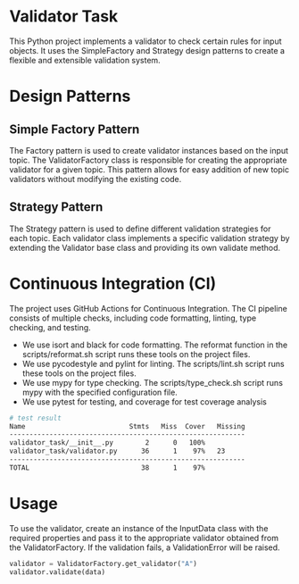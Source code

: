 # Validator Task

This Python project implements a validator to check certain rules for input objects. It uses the SimpleFactory and Strategy design patterns to create a flexible and extensible validation system.

# Design Patterns

## Simple Factory Pattern

The Factory pattern is used to create validator instances based on the input topic. The ValidatorFactory class is responsible for creating the appropriate validator for a given topic. This pattern allows for easy addition of new topic validators without modifying the existing code.

## Strategy Pattern

The Strategy pattern is used to define different validation strategies for each topic. Each validator class implements a specific validation strategy by extending the Validator base class and providing its own validate method. 

# Continuous Integration (CI)

The project uses GitHub Actions for Continuous Integration. The CI pipeline consists of multiple checks, including code formatting, linting, type checking, and testing.

*  We use isort and black for code formatting. The reformat function in the scripts/reformat.sh script runs these tools on the project files.
*  We use pycodestyle and pylint for linting. The scripts/lint.sh script runs these tools on the project files.
*  We use mypy for type checking. The scripts/type_check.sh script runs mypy with the specified configuration file.
*  We use pytest for testing, and coverage for test coverage analysis

```sh
# test result
Name                          Stmts   Miss  Cover   Missing
-----------------------------------------------------------
validator_task/__init__.py        2      0   100%
validator_task/validator.py      36      1    97%   23
-----------------------------------------------------------
TOTAL                            38      1    97%
```

# Usage

To use the validator, create an instance of the InputData class with the required properties and pass it to the appropriate validator obtained from the ValidatorFactory. If the validation fails, a ValidationError will be raised.

```python
validator = ValidatorFactory.get_validator("A")
validator.validate(data)
```
